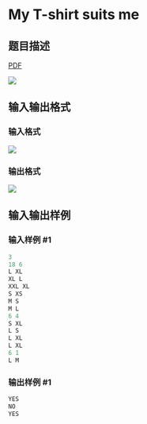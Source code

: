 # My T-shirt suits me

## 题目描述

[problemUrl]: https://uva.onlinejudge.org/index.php?option=com_onlinejudge&Itemid=8&category=22&page=show_problem&problem=1986

[PDF](https://uva.onlinejudge.org/external/110/p11045.pdf)

![](https://cdn.luogu.com.cn/upload/vjudge_pic/UVA11045/2b02dfbfb1916da194a2276c6f5a816d93887edc.png)

## 输入输出格式

### 输入格式

![](https://cdn.luogu.com.cn/upload/vjudge_pic/UVA11045/b0f90ec87d2821458f8c14f06ed0e2b4f168ff5b.png)

### 输出格式

![](https://cdn.luogu.com.cn/upload/vjudge_pic/UVA11045/1e7a791468aaa1a443dd292b8541fa995218be4f.png)

## 输入输出样例

### 输入样例 #1

```cpp
3
18 6
L XL
XL L
XXL XL
S XS
M S
M L
6 4
S XL
L S
L XL
L XL
6 1
L M
```


### 输出样例 #1

```cpp
YES
NO
YES
```


